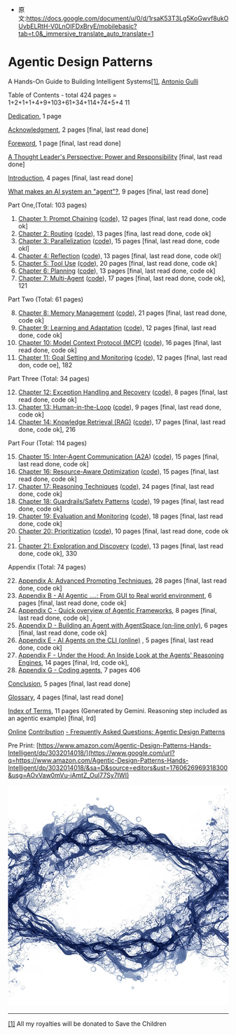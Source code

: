 - 原文:https://docs.google.com/document/u/0/d/1rsaK53T3Lg5KoGwvf8ukOUvbELRtH-V0LnOIFDxBryE/mobilebasic?tab=t.0&_immersive_translate_auto_translate=1

# Agentic Design Patterns 

A Hands-On Guide to Building Intelligent Systems[\[1\]](#ftnt1), [Antonio Gulli](https://www.google.com/url?q=https://www.linkedin.com/in/searchguy/&sa=D&source=editors&ust=1760626969305819&usg=AOvVaw2oxNiLtS51hEfyzOst1H2D)

Table of Contents - total 424 pages   = 1+2+1+1+4+9+103+61+34+114+74+5+4 11

[Dedication](https://www.google.com/url?q=https://docs.google.com/document/d/1cQ61mNpiWn6eSORmWjEjF44vN2Lpba8kyKmNwIC60ig/edit?usp%3Dsharing&sa=D&source=editors&ust=1760626969306099&usg=AOvVaw2QZaOyZwDYYo2Os94Z9ekI), 1 page

[Acknowledgment](https://www.google.com/url?q=https://docs.google.com/document/d/1u2y6tY48bw8nriDUuwWEf9s8g66vyIqBKSKZDOS-n0s/edit?tab%3Dt.0%23heading%3Dh.y1l1kh7vu0qi&sa=D&source=editors&ust=1760626969306267&usg=AOvVaw1InVL9aElzIvyxNIRRt6Ij), 2 pages  \[final, last read done\]

[Foreword](https://www.google.com/url?q=https://docs.google.com/document/d/18Q9kfZuCTL37ztrSjLxwf8Elr5UfAiAavmnj0IqSpbU/edit?tab%3Dt.0%23heading%3Dh.5wi2c0amdd0f&sa=D&source=editors&ust=1760626969306498&usg=AOvVaw0Db-_BXI9PINQJqLtHujVx), 1 page   \[final, last read done\]

[A Thought Leader's Perspective: Power and Responsibility](https://www.google.com/url?q=https://docs.google.com/document/d/1PWhaXD_UNKgJaxYe3JBxRFRt3_B8Wm67CFxtSBQ4LkU/edit?tab%3Dt.0%23heading%3Dh.2v348nrvaqww&sa=D&source=editors&ust=1760626969306755&usg=AOvVaw1CME5bA3FYJKbUbaN3aGPv)   \[final, last read done\]

[Introduction](https://www.google.com/url?q=https://docs.google.com/document/d/1K5jwqB6jh20uHL0TTWxqWOxFk-dzFxRvHzrRRV79hrg/edit?tab%3Dt.0&sa=D&source=editors&ust=1760626969306970&usg=AOvVaw1-fNeOJSrXVBGe9Pbdp7kH), 4 pages \[final, last read done\]

[What makes an AI system an "agent"?](https://www.google.com/url?q=https://docs.google.com/document/d/1Nw6hRa7ItdLr_Tj5hF2q-OH8B_uPKb--RLn8SXZKA94/edit?usp%3Dsharing&sa=D&source=editors&ust=1760626969307170&usg=AOvVaw1R4DIHWCav0JE18kXh27jc), 9 pages \[final, last read done\]

Part One,(Total: 103 pages)

1.  [Chapter 1: Prompt Chaining](https://www.google.com/url?q=https://docs.google.com/document/d/1flxKGrbnF2g8yh3F-oVD5Xx7ZumId56HbFpIiPdkqLI/edit?usp%3Dsharing&sa=D&source=editors&ust=1760626969307491&usg=AOvVaw1TFNh6qXDZYgLNk-vXEKTk) ([code](https://www.google.com/url?q=https://colab.research.google.com/drive/15XCzDOvBhIQaZ__xkvruf5sP9OznAbK9&sa=D&source=editors&ust=1760626969307581&usg=AOvVaw1u0Wm_msrammvK1-xelRZR)), 12 pages \[final, last read done, code ok\]
2.  [Chapter 2: Routing](https://www.google.com/url?q=https://docs.google.com/document/d/1ux_n8n3T4bYndOjs1DKW5ccpC802KISdy2IWnlvYbas/edit?tab%3Dt.0&sa=D&source=editors&ust=1760626969307796&usg=AOvVaw0_z6WjeclyvLW_G0TEwENc) ([code](https://www.google.com/url?q=https://drive.google.com/drive/u/0/folders/1Y3U3IrYCiJ3E45Z8okR5eCg7OPnWQtPV&sa=D&source=editors&ust=1760626969307889&usg=AOvVaw3ObG6DY_Yc5hlg0h2y9X6R)), 13 pages \[fina, last read done, code ok\]
3.  [Chapter 3: Parallelization](https://www.google.com/url?q=https://docs.google.com/document/d/1XVMp4RcRkoUJTVbrP2foWZX703CUJpWkrhyFU2cfUOA/edit?tab%3Dt.0&sa=D&source=editors&ust=1760626969308097&usg=AOvVaw1ouzX8u4aDVaAir1rQuKsK) ([code](https://www.google.com/url?q=https://drive.google.com/drive/u/0/folders/1Y3U3IrYCiJ3E45Z8okR5eCg7OPnWQtPV&sa=D&source=editors&ust=1760626969308231&usg=AOvVaw1v03pIimAtZm1Zg318GB-O)), 15 pages \[final, last read done, code okl\]
4.  [Chapter 4: Reflection](https://www.google.com/url?q=https://docs.google.com/document/d/1HXXJOQIMWowtLw4WMiSR360caDAlZPtl5dPPgvq9IT4/edit?tab%3Dt.0%23heading%3Dh.a7nkedxjnyap&sa=D&source=editors&ust=1760626969308458&usg=AOvVaw1QB3c-N67Q4O9BZf4EqVVj) ([code](https://www.google.com/url?q=https://drive.google.com/drive/u/0/folders/1Y3U3IrYCiJ3E45Z8okR5eCg7OPnWQtPV&sa=D&source=editors&ust=1760626969308553&usg=AOvVaw3-n18u1noLP4WTC4Kga7cJ)), 13 pages \[final, last read done, code okl\]
5.  [Chapter 5: Tool Use](https://www.google.com/url?q=https://docs.google.com/document/d/1bE4iMljhppqGY1p48gQWtZvk6MfRuJRCiba1yRykGNE/edit?usp%3Dsharing&sa=D&source=editors&ust=1760626969308764&usg=AOvVaw0UCtwurgVNvj9OOKTMY7x7) [(code](https://www.google.com/url?q=https://drive.google.com/drive/u/0/folders/1Y3U3IrYCiJ3E45Z8okR5eCg7OPnWQtPV&sa=D&source=editors&ust=1760626969308856&usg=AOvVaw2buOvRjOCYCm6eF2SVzblG)), 20 pages \[final, last read done, code ok\]
6.  [Chapter 6: Planning](https://www.google.com/url?q=https://docs.google.com/document/d/18vvNESEwHnVUREzIipuaDNCnNAREGqEfy9MQYC9wb4o/edit?usp%3Dsharing&sa=D&source=editors&ust=1760626969309079&usg=AOvVaw0iZirt1pd2QEHcl7qsZ75B) ([code](https://www.google.com/url?q=https://drive.google.com/drive/u/0/folders/1Y3U3IrYCiJ3E45Z8okR5eCg7OPnWQtPV&sa=D&source=editors&ust=1760626969309174&usg=AOvVaw1SgrVRC0aPvnTCrSB-wF9G)), 13 pages \[final, last read done, code ok\]
7.  [Chapter 7: Multi-Agent](https://www.google.com/url?q=https://docs.google.com/document/d/1RZ5-2fykDQKOBx01pwfKkDe0GCs5ydca7xW9Q4wqS_M/edit?tab%3Dt.0&sa=D&source=editors&ust=1760626969309418&usg=AOvVaw0haAlDhPdFl4LhOqfV52K9) ([code](https://www.google.com/url?q=https://drive.google.com/drive/u/0/folders/1Y3U3IrYCiJ3E45Z8okR5eCg7OPnWQtPV&sa=D&source=editors&ust=1760626969309513&usg=AOvVaw3XxSOIcH3dYtDf8Kkr3SYG)), 17 pages \[final,  last read done, code ok\], 121

Part Two (Total: 61 pages)

8.  [Chapter 8: Memory Management](https://www.google.com/url?q=https://docs.google.com/document/d/1asVTObtzIye0I9ypAztaeeI_sr_Hx2TORE02uUuqH_c/edit?tab%3Dt.0&sa=D&source=editors&ust=1760626969309899&usg=AOvVaw1r9uWpmpYZAU2WSxTL8NTd) ([code](https://www.google.com/url?q=https://drive.google.com/drive/u/0/folders/1Y3U3IrYCiJ3E45Z8okR5eCg7OPnWQtPV&sa=D&source=editors&ust=1760626969309989&usg=AOvVaw2I3-TZMXI8CC9Mj-GGgDCw)), 21 pages \[final, last read done, code ok\]
9.  [Chapter 9: Learning and Adaptation](https://www.google.com/url?q=https://docs.google.com/document/d/1UHTEDCmSM1nwB-iyMoHuYzVcu_B_4KkJ2ITGGUKqo8s/edit?tab%3Dt.0&sa=D&source=editors&ust=1760626969310224&usg=AOvVaw1lYcJ1eTfBQzkQTp3z0ZhU) ([code](https://www.google.com/url?q=https://drive.google.com/drive/u/0/folders/1Y3U3IrYCiJ3E45Z8okR5eCg7OPnWQtPV&sa=D&source=editors&ust=1760626969310319&usg=AOvVaw1oM42cgJz-2QYnoBnRoXpb)), 12 pages \[final, last read done, code ok\]
10.  [Chapter 10: Model Context Protocol (MCP)](https://www.google.com/url?q=https://docs.google.com/document/d/1e6XimYczKmhX9zpqEyxLFWPQgGuG0brp7Hic2sFl_qw/edit?usp%3Dsharing&sa=D&source=editors&ust=1760626969310553&usg=AOvVaw2N4_OC-07S3uuQGoE0LSC-) ([code](https://www.google.com/url?q=https://drive.google.com/drive/u/0/folders/1Y3U3IrYCiJ3E45Z8okR5eCg7OPnWQtPV&sa=D&source=editors&ust=1760626969310641&usg=AOvVaw1G3dPpu3MzN-xBzhLZLb3V)), 16 pages  \[final, last read done, code ok\]
11.  [Chapter 11: Goal Setting and Monitoring](https://www.google.com/url?q=https://docs.google.com/document/d/10ndlCB39BWjyFRWKpcoKib4vuPD1ojD-x0-ynMaf5uw/edit?tab%3Dt.0&sa=D&source=editors&ust=1760626969310868&usg=AOvVaw3GVfLi6nQJkXeTCU0KNzZx) ([code](https://www.google.com/url?q=https://drive.google.com/drive/u/0/folders/1Y3U3IrYCiJ3E45Z8okR5eCg7OPnWQtPV&sa=D&source=editors&ust=1760626969310956&usg=AOvVaw2oLJt15m3NZLsKBiKC4ffq)), 12 pages \[final, last read don, code oe\], 182

Part Three (Total: 34 pages)

12.  [Chapter 12: Exception Handling and Recovery](https://www.google.com/url?q=https://docs.google.com/document/d/1C07AuMur6-infwE0viCp4QtAy_wWI-uceFm6MaYHQGk/edit?tab%3Dt.0%23heading%3Dh.m2kk4kdjt6ir&sa=D&source=editors&ust=1760626969312005&usg=AOvVaw334ospsNcKPPISQTs9g5HK) ([code](https://www.google.com/url?q=https://drive.google.com/drive/u/0/folders/1Y3U3IrYCiJ3E45Z8okR5eCg7OPnWQtPV&sa=D&source=editors&ust=1760626969312120&usg=AOvVaw2p5oX9j6QeT7H1bq63oGS3)), 8 pages \[final,  last read done, code ok\]  
13.  [Chapter 13: Human-in-the-Loop](https://www.google.com/url?q=https://docs.google.com/document/d/1ImOZcw6yeb7a-uRBMNP1VdovYfyip4IdsAcLu9yue-0/edit?usp%3Dsharing&sa=D&source=editors&ust=1760626969312371&usg=AOvVaw3wH7CBxAKtfH4GnS7_Ko1w) ([code](https://www.google.com/url?q=https://drive.google.com/drive/u/0/folders/1Y3U3IrYCiJ3E45Z8okR5eCg7OPnWQtPV&sa=D&source=editors&ust=1760626969312469&usg=AOvVaw2rOxerrsaKBxwUSBvxLHXg)), 9 pages \[final, last read done, code ok\]
14.  [Chapter 14: Knowledge Retrieval (RAG)](https://www.google.com/url?q=https://docs.google.com/document/d/1v96Oobio6xDOqbK8ejsXjmOc4Dp2uoLMo5_gfJgi-NE/edit?usp%3Dsharing&sa=D&source=editors&ust=1760626969312701&usg=AOvVaw3NXjZiVFvZI5y_c8vIKW1r) ([code](https://www.google.com/url?q=https://drive.google.com/drive/u/0/folders/1Y3U3IrYCiJ3E45Z8okR5eCg7OPnWQtPV&sa=D&source=editors&ust=1760626969312790&usg=AOvVaw07eVL6oKn86cpseGsN-5YA)), 17 pages \[final, last read done, code ok\], 216

Part Four (Total: 114 pages)

15.  [Chapter 15: Inter-Agent Communication (A2A](https://www.google.com/url?q=https://docs.google.com/document/d/1H6HmUYcy5kugt5gt7Kh2Zzb8C62d5pu36RsgMNDCX24/edit?usp%3Dsharing&sa=D&source=editors&ust=1760626969313171&usg=AOvVaw3hwcVi2pjuW94NCzkHkMjz)) ([code](https://www.google.com/url?q=https://drive.google.com/drive/u/0/folders/1Y3U3IrYCiJ3E45Z8okR5eCg7OPnWQtPV&sa=D&source=editors&ust=1760626969313293&usg=AOvVaw1WkvXeTa4UsR1zomrVr0DZ)), 15 pages \[final, last read done, code ok\]
16.  [Chapter 16: Resource-Aware Optimization](https://www.google.com/url?q=https://docs.google.com/document/d/1nAN58l6JjqEJHk43126uh7xgdEblCpcbsNUHXgtBmJQ/edit?usp%3Dsharing&sa=D&source=editors&ust=1760626969313514&usg=AOvVaw1VIvsJr9KbEWVJ7DUF499f) ([code](https://www.google.com/url?q=https://drive.google.com/drive/u/0/folders/1Y3U3IrYCiJ3E45Z8okR5eCg7OPnWQtPV&sa=D&source=editors&ust=1760626969313603&usg=AOvVaw0bWqLTm-ESd3Tvnrd5xmDu)), 15 pages  \[final,  last read done, code ok\]
17.  [Chapter 17: Reasoning Techniques](https://www.google.com/url?q=https://docs.google.com/document/d/1Yt1W_hLaC6ZNgJXfT4W6NrCL4TzNVdKOX50kgpHiIq4/edit?usp%3Dsharing&sa=D&source=editors&ust=1760626969313823&usg=AOvVaw2pBwIAGKzqwS7njDx-YhKT) ([code](https://www.google.com/url?q=https://drive.google.com/drive/u/0/folders/1Y3U3IrYCiJ3E45Z8okR5eCg7OPnWQtPV&sa=D&source=editors&ust=1760626969313908&usg=AOvVaw3IP55eZU0BhVEwd0IG92mj)), 24 pages \[final,  last read done, code ok\]
18.  [Chapter 18: Guardrails/Safety Patterns](https://www.google.com/url?q=https://docs.google.com/document/d/1Gpc5af_okze1kprRLohP6-81e1KwL6HggjeLvxQyIuk/edit?usp%3Dsharing&sa=D&source=editors&ust=1760626969314118&usg=AOvVaw31qSqud3y40ynz6AWN9nmq) ([code](https://www.google.com/url?q=https://drive.google.com/drive/u/0/folders/1Y3U3IrYCiJ3E45Z8okR5eCg7OPnWQtPV&sa=D&source=editors&ust=1760626969314234&usg=AOvVaw2oaGw7P8ByMWBuohCB51M9)), 19 pages \[final, last read done, code ok\]
19.  [Chapter 19: Evaluation and Monitoring](https://www.google.com/url?q=https://docs.google.com/document/d/1G3zOZM2ZOd0gUp5dy66FUjKMOcALh9l-JpvPxgGMm8w/edit?usp%3Dsharing&sa=D&source=editors&ust=1760626969314466&usg=AOvVaw31FVfQ1Yf8aibLOr0x5juX) ([code](https://www.google.com/url?q=https://drive.google.com/drive/u/0/folders/1Y3U3IrYCiJ3E45Z8okR5eCg7OPnWQtPV&sa=D&source=editors&ust=1760626969314552&usg=AOvVaw1lcPBcqcrOWZfkoJRIF_hi)), 18 pages \[final, last read done, code ok\]
20.  [Chapter 20: Prioritization](https://www.google.com/url?q=https://docs.google.com/document/d/1qyXxGM2hNqW_qjXuBFxrEUeoYVO79BoW1ogKu1bfdCY/edit?usp%3Dsharing&sa=D&source=editors&ust=1760626969314765&usg=AOvVaw2ch_KRDwThZ2kvNTJsuS1q) ([code](https://www.google.com/url?q=https://drive.google.com/drive/u/0/folders/1Y3U3IrYCiJ3E45Z8okR5eCg7OPnWQtPV&sa=D&source=editors&ust=1760626969314874&usg=AOvVaw3CoOGhHa6ULqxzT_dhtinc)), 10 pages \[final, last read done, code ok \]
21.  [Chapter 21: Exploration and Discovery](https://www.google.com/url?q=https://docs.google.com/document/d/1zeeMVTqjqRIli6G9MMWThhoQhvKqLOjJF2EHHUXLhdk/edit?usp%3Dsharing&sa=D&source=editors&ust=1760626969315103&usg=AOvVaw3RZIixL23KafIEv0A-Zl2G) ([code](https://www.google.com/url?q=https://drive.google.com/drive/u/0/folders/1Y3U3IrYCiJ3E45Z8okR5eCg7OPnWQtPV&sa=D&source=editors&ust=1760626969315191&usg=AOvVaw0ylMHz8LSADE4rsotb_GOV)), 13 pages \[final, last read done, code ok\], 330

Appendix (Total: 74 pages)

22.  [Appendix A: Advanced Prompting Techniques](https://www.google.com/url?q=https://docs.google.com/document/d/1V7EKEWibOH6IhHD_PtbFZiml492-2191jDQCcTkhtTI/edit?usp%3Dsharing&sa=D&source=editors&ust=1760626969315563&usg=AOvVaw1ThYPWtLowz_K4lkICFfXT), 28 pages \[final, last read done, code ok\]
23.  [Appendix B - AI Agentic ….: From GUI to Real world environment](https://www.google.com/url?q=https://docs.google.com/document/d/11pma_tCoC7uZ2SFKjcR5KyIq0_ooMGSoadI6f9mxG2I/edit?tab%3Dt.0%23heading%3Dh.4bsgiycebw26&sa=D&source=editors&ust=1760626969315828&usg=AOvVaw2a-BZbOvcwOf4pSIyzG1qp), 6 pages \[final, last read done, code ok\]
24.  [Appendix C - Quick overview of Agentic Frameworks](https://www.google.com/url?q=https://docs.google.com/document/d/151rGsiEYOkXUcNDRus_N8TxxuvjoyTDViBhzt9z0Mfw/edit?tab%3Dt.0%23heading%3Dh.8y2llpsk10ds&sa=D&source=editors&ust=1760626969316052&usg=AOvVaw2r53glAkYtN_Y_VWE_MA7N), 8 pages \[final, last read done, code ok\] ,
25.  [Appendix D - Building an Agent with AgentSpace (on-line only)](https://www.google.com/url?q=https://docs.google.com/document/d/1bDRJ8mKtLTeWNC-cGD0Cr8pEJQgJHNcjqz5ekloAjaE/edit?tab%3Dt.0&sa=D&source=editors&ust=1760626969316296&usg=AOvVaw3LJSQbia5WBD9z1B1zciIe), 6 pages \[final, last read done, code ok\]
26.  [Appendix E - AI Agents on the CLI (online)](https://www.google.com/url?q=http://docs.google.com/document/d/1W4znto0a8Ikajw5a4tEyRAaB2nJPJw_iFc4w4qNnjho/edit?tab%3Dt.0%23heading%3Dh.6zaq0kvy131m&sa=D&source=editors&ust=1760626969316546&usg=AOvVaw31j9sBjXpgzGh1RM6lgysQ) , 5 pages \[final, last read done, code ok\]
27.  [Appendix F - Under the Hood: An Inside Look at the Agents’ Reasoning Engines](https://www.google.com/url?q=https://docs.google.com/document/d/14q3fQ-FZmDgiughno_WLSILMWkURvUgR7mlGiFtvwd4/edit?tab%3Dt.0&sa=D&source=editors&ust=1760626969316810&usg=AOvVaw3DHQKZMRa4LNxzuM7Z9aqr), 14 pages \[final, lrd, code ok\],
28.  [Appendix G -  Coding agents](https://www.google.com/url?q=https://docs.google.com/document/d/1tVyhgwrD4fu_D_pHUrwhNxoguRG3tLc1KObXFxrxE_s/edit?tab%3Dt.0&sa=D&source=editors&ust=1760626969316997&usg=AOvVaw39viKy3tUkDSiM57izn4bI), 7 pages  406

[Conclusion,](https://www.google.com/url?q=https://docs.google.com/document/d/1NGzpg9VldtStb_7jRkXJYBaHFwPwJ7WN6ZcTr7dNSVA/edit?usp%3Dsharing&sa=D&source=editors&ust=1760626969317164&usg=AOvVaw3JCncrHxz9scZjhsbN-za4) 5 pages \[final, last read done\] 

[Glossary](https://www.google.com/url?q=https://docs.google.com/document/d/1_j_OdzeUALluBUO1GkZ48DsHbbDETiM_1G4farVLPnE/edit?usp%3Dsharing&sa=D&source=editors&ust=1760626969317364&usg=AOvVaw2LrfVubm9aX6faNTxC4xH0), 4 pages  \[final, last read done\]

[Index of Terms](https://www.google.com/url?q=https://docs.google.com/document/d/15MrpoJBrZIi6aEZrBJCeCvVsIoC-EecYG9EWVk3YCKw/edit?tab%3Dt.0&sa=D&source=editors&ust=1760626969317554&usg=AOvVaw3ANxcnbR_Mu5V3a9yfWZFn), 11 pages  (Generated by Gemini. Reasoning step included as an agentic example) \[final, lrd\]

[Online](https://www.google.com/url?q=https://docs.google.com/document/d/1XxQsHX3FWEP3TisQeWZwFfYw81zDwEHfHdIfjypa_0g/edit?tab%3Dt.0&sa=D&source=editors&ust=1760626969317858&usg=AOvVaw13DrFKjg9We8EF6OSH2J7u) [Contribution](https://www.google.com/url?q=https://docs.google.com/document/d/1XxQsHX3FWEP3TisQeWZwFfYw81zDwEHfHdIfjypa_0g/edit?tab%3Dt.0&sa=D&source=editors&ust=1760626969317948&usg=AOvVaw2cxoUyQtf_GxeuJ0icPTeb) [- Frequently Asked Questions: Agentic Design Patterns](https://www.google.com/url?q=https://docs.google.com/document/d/1XxQsHX3FWEP3TisQeWZwFfYw81zDwEHfHdIfjypa_0g/edit?tab%3Dt.0&sa=D&source=editors&ust=1760626969318072&usg=AOvVaw3C6S6oLGW8DsxyubsplW2L)

Pre Print: [https://www.amazon.com/Agentic-Design-Patterns-Hands-Intelligent/dp/3032014018/](https://www.google.com/url?q=https://www.amazon.com/Agentic-Design-Patterns-Hands-Intelligent/dp/3032014018/&sa=D&source=editors&ust=1760626969318300&usg=AOvVaw0mVu-iAmtZ_Oul77Sy7IWI) 

![](./images/2Mmp3WXLHmt3pO1vSfYTscJi.jpg)

* * *

[\[1\]](#ftnt_ref1) All my royalties will be donated to Save the Children